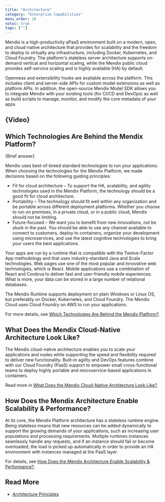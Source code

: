 ```yaml
---
title: "Architecture"
category: "Enterprise Capabilities"
menu_order: 10
notoc: true
tags: [""]
---
```


Mendix is a high-productivity aPaaS environment built on a modern, open, and cloud-native architecture that provides for scalability and the freedom to deploy to virtually any infrastructure, including Docker, Kubernetes, and Cloud Foundry. The platform's stateless server architecture supports on-demand vertical and horizontal scaling, while the Mendix public cloud provides self-service scaling and is highly available (HA) by default.

Openness and extensibility hooks are available across the platform. This includes client and server-side APIs for custom model extensions as well as platform APIs. In addition, the open-source Mendix Model SDK allows you to integrate Mendix with your existing tools (for CI/CD and DevOps) as well as build scripts to manage, monitor, and modify the core metadata of your apps.

## {Video}

## Which Technologies Are Behind the Mendix Platform?

{Brief answer}

Mendix uses best-of-breed standard technologies to run your applications. When choosing the technologies for the Mendix Platform, we made decisions based on the following guiding principles:

* Fit for cloud architecture – To support the HA, scalability, and agility technologies used in the Mendix Platform, the technology should be a good fit for cloud architecture.
* Portability – The technology should fit well within any organization and be portable across different deployment platforms. Whether you choose to run on premises, in a private cloud, or in a public cloud, Mendix should not be limiting.
* Future-focused – We want you to benefit from new innovations, not be stuck in the past. You should be able to use any channel available to connect to customers, deploy to containers, organize your development using microservices, and use the latest cognitive technologies to bring your users the best applications.

Your apps are run by a runtime that is compatible with the Twelve-Factor App methodology and that uses industry-standard Java and Scala technologies. Web pages use one of the most popular and innovative web technologies, which is React. Mobile applications use a combination of React and Cordova to deliver fast and user-friendly mobile experiences. What is more, your data can be stored in a large number of relational databases.

The Mendix Runtime supports deployment on plain Windows or Linux OS, but preferably on Docker, Kubernetes, and Cloud Foundry. The Mendix Cloud uses Cloud Foundry on AWS to run your applications.

For more details, see [Which Technologies Are Behind the Mendix Platform?](architecture-principles#technologies).

## What Does the Mendix Cloud-Native Architecture Look Like?

The Mendix cloud-native architecture enables you to scale your applications and nodes while supporting the speed and flexibility required to deliver new functionality. Built-in agility and DevOps features combine with our Cloud Foundry (PaaS) support to empower small cross-functional teams to deploy highly portable and microservice-based applications in containers.

Read more in [What Does the Mendix Cloud-Native Architecture Look Like?](architecture-principles#cloud-native).

## How Does the Mendix Architecture Enable Scalability & Performance?

At its core, the Mendix Platform architecture has a stateless runtime engine. Being stateless means that new resources can be added dynamically to support the growing demands of your applications, such as increasing user populations and processing requirements. Multiple runtimes instances seamlessly handle any requests, and if an instance should fail or become overloaded, the load is picked up automatically in order to provide an HA environment with instances managed at the PaaS layer.

For details, see [How Does the Mendix Architecture Enable Scalability & Performance?](architecture-principles#scalability-performance).

## Read More

* [Architecture Principles](architecture-principles)
